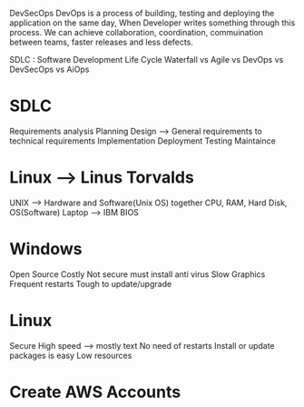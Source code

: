 DevSecOps
DevOps is a process of building, testing and deploying the application on the same day,
When Developer writes something through this process. We can achieve collaboration, coordination, commuination between teams, faster releases and less defects. 

SDLC : Software Development Life Cycle 
Waterfall vs Agile vs DevOps vs DevSecOps vs AiOps

SDLC
========
Requirements analysis
Planning
Design --> General requirements to technical requirements
Implementation
Deployment
Testing
Maintaince

Linux --> Linus Torvalds
=================
UNIX --> Hardware and Software(Unix OS) together
CPU, RAM, Hard Disk, OS(Software)
Laptop --> IBM BIOS


Windows
=================
Open Source
Costly
Not secure must install anti virus
Slow
Graphics
Frequent restarts
Tough to update/upgrade

Linux 
================
Secure
High speed --> mostly text
No need of restarts
Install or update packages is easy
Low resources

Create AWS Accounts
======================
